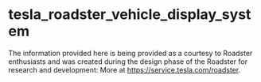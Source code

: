 # tesla_roadster_vehicle_display_system
The information provided here is being provided as a courtesy to Roadster enthusiasts and was created during the design phase of the Roadster for research and development: More at https://service.tesla.com/roadster.
